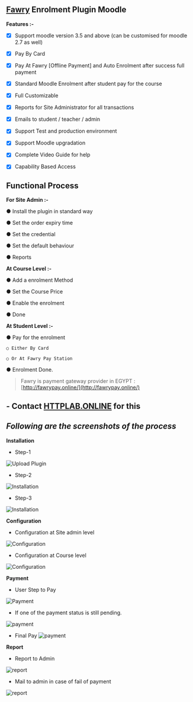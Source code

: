 
  
  

## **[Fawry](http://fawrypay.online/) Enrolment Plugin Moodle**

**Features :-**

 - [x] Support moodle version 3.5 and above (can be customised for
       moodle 2.7 as well)
       
  - [x] Pay By Card
       
  - [x]  Pay At Fawry [Offline Payment] and Auto Enrolment after success
       full payment

- [x] Standard Moodle Enrolment after student pay for the course

- [x] Full Customizable

- [x] Reports for Site Administrator for all transactions

- [x] Emails to student / teacher / admin

- [x] Support Test and production environment

- [x] Support Moodle upgradation

- [x] Complete Video Guide for help

- [x] Capability Based Access

## Functional Process

**For Site Admin :-**

● Install the plugin in standard way

● Set the order expiry time

● Set the credential

● Set the default behaviour

● Reports

**At Course Level :-**

● Add a enrolment Method

● Set the Course Price

● Enable the enrolment

● Done

**At Student Level :-**

● Pay for the enrolment

	○ Either By Card

	○ Or At Fawry Pay Station

● Enrolment Done.

> Fawry is payment gateway provider in EGYPT :
> [http://fawrypay.online/](http://fawrypay.online/)

## - Contact [HTTPLAB.ONLINE](HTTPLAB.ONLINE) for this

## *Following are the screenshots of the process*

**Installation**

 - Step-1

![Upload Plugin](https://raw.githubusercontent.com/developerck/fawry/master/assets/images/fawry/3.png)

- Step-2

![Installation](https://raw.githubusercontent.com/developerck/fawry/master/assets/images/fawry/4.png)

- Step-3

![Installation](https://raw.githubusercontent.com/developerck/fawry/master/assets/images/fawry/5.png)


**Configuration**
- Configuration at Site admin level

![Configuration](https://raw.githubusercontent.com/developerck/fawry/master/assets/images/fawry/10.png)

- Configuration at Course level

![Configuration](https://raw.githubusercontent.com/developerck/fawry/master/assets/images/fawry/8.png)

**Payment**

 - User Step to Pay

![Payment](https://raw.githubusercontent.com/developerck/fawry/master/assets/images/fawry/1.png)

- If one of the payment status is still pending.

![payment](https://raw.githubusercontent.com/developerck/fawry/master/assets/images/fawry/6.png)

- Final Pay
![payment](https://raw.githubusercontent.com/developerck/fawry/master/assets/images/fawry/7.png)

**Report**

- Report to Admin

![report](https://raw.githubusercontent.com/developerck/fawry/master/assets/images/fawry/2.png)

- Mail to admin in case of fail of payment

![report](https://raw.githubusercontent.com/developerck/fawry/master/assets/images/fawry/9.png)

